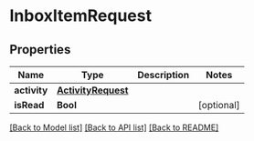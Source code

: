 # InboxItemRequest

## Properties
Name | Type | Description | Notes
------------ | ------------- | ------------- | -------------
**activity** | [**ActivityRequest**](ActivityRequest.md) |  | 
**isRead** | **Bool** |  | [optional] 

[[Back to Model list]](../README.md#documentation-for-models) [[Back to API list]](../README.md#documentation-for-api-endpoints) [[Back to README]](../README.md)


